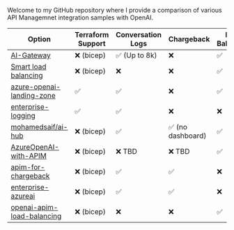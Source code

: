 Welcome to my GitHub repository where I provide a comparison of various API Managemnet integration samples with OpenAI.

| Option | Terraform Support | Conversation Logs | Chargeback | Load Balancing 
|--------|-------------------|-------------------|------------|----------------|
| [AI-Gateway](https://github.com/Azure-Samples/AI-Gateway/tree/main) | ❌ (bicep) | ✅ (Up to 8k) | ❌ | ✅ 
| [Smart load balancing](https://github.com/Azure-Samples/openai-apim-lb) | ❌ (bicep) | ❌ | ❌ | ✅ 
| [azure-openai-landing-zone](https://github.com/Azure/azure-openai-landing-zone/tree/main) | ✅ | ✅ | ❌ | ✅ 
| [enterprise-logging](https://github.com/Azure-Samples/openai-python-enterprise-logging) | ✅ | ✅ | ❌ | ❌ 
| [mohamedsaif/ai-hub](https://github.com/mohamedsaif/ai-hub-gateway-landing-zone/tree/main) | ❌ (bicep) | ✅ | ✅ (no dashboard) | ✅ 
| [AzureOpenAI-with-APIM](https://github.com/microsoft/AzureOpenAI-with-APIM) | ❌ (bicep) | ❌ TBD | ❌ TBD | ✅ 
| [apim-for-chargeback](https://github.com/microsoft/private-openai-with-apim-for-chargeback) | ❌ (bicep) | ✅ | ✅ | ❌ 
| [enterprise-azureai](https://github.com/Azure/enterprise-azureai) | ❌ (bicep) | ✅ | ✅ | ❌ | ★★★★☆ |
| [openai-apim-load-balancing](https://github.com/Azure-Samples/azure-openai-apim-load-balancing/tree/main) | ❌ (bicep) | ❌ | ❌ | ✅
